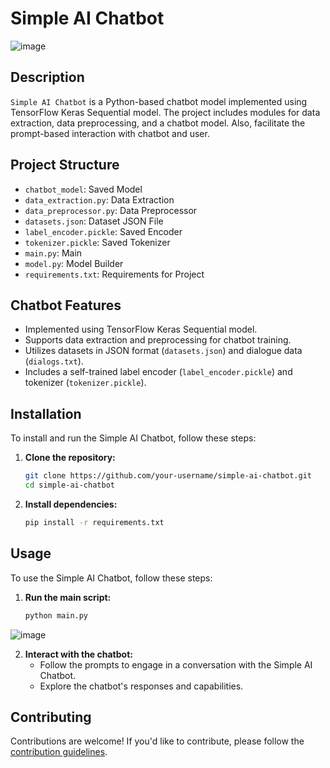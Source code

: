 # Simple AI Chatbot
![image](https://github.com/pyserve/Simple_AI_Chatbot/assets/35804798/d77881a6-bb5c-477d-8587-2b61ef8e5bf3)

## Description
`Simple AI Chatbot` is a Python-based chatbot model implemented using TensorFlow Keras Sequential model. The project includes modules for data extraction, data preprocessing, and a chatbot model. Also, facilitate the prompt-based interaction with chatbot and user.

## Project Structure
- `chatbot_model`: Saved Model
- `data_extraction.py`: Data Extraction
- `data_preprocessor.py`: Data Preprocessor
- `datasets.json`: Dataset JSON File
- `label_encoder.pickle`: Saved Encoder
-  `tokenizer.pickle`: Saved Tokenizer
- `main.py`: Main 
- `model.py`: Model Builder
- `requirements.txt`: Requirements for Project

## Chatbot Features
- Implemented using TensorFlow Keras Sequential model.
- Supports data extraction and preprocessing for chatbot training.
- Utilizes datasets in JSON format (`datasets.json`) and dialogue data (`dialogs.txt`).
- Includes a self-trained label encoder (`label_encoder.pickle`) and tokenizer (`tokenizer.pickle`).

## Installation
To install and run the Simple AI Chatbot, follow these steps:

1. **Clone the repository:**
    ```bash
    git clone https://github.com/your-username/simple-ai-chatbot.git
    cd simple-ai-chatbot
    ```

2. **Install dependencies:**
    ```bash
    pip install -r requirements.txt
    ```

## Usage
To use the Simple AI Chatbot, follow these steps:

1. **Run the main script:**
    ```bash
    python main.py
    ```
![image](https://github.com/pyserve/Simple_AI_Chatbot/assets/35804798/aef2c3fc-ae41-4ab6-bb30-d43ebea27dd9)

2. **Interact with the chatbot:**
    - Follow the prompts to engage in a conversation with the Simple AI Chatbot.
    - Explore the chatbot's responses and capabilities.

## Contributing
Contributions are welcome! If you'd like to contribute, please follow the [contribution guidelines](CONTRIBUTING.md).
